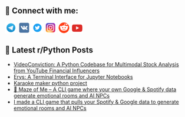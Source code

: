 ## 🔎 Connect with me:
[<img src="https://github.com/bullbesh/bullbesh/blob/main/images/Telegram.png" width="32" height="32" />](https://t.me/bullbesh)
[<img src="https://github.com/bullbesh/bullbesh/blob/main/images/VK.png" width="32" height="32" />](https://vk.com/bullbesh)
[<img src="https://github.com/bullbesh/bullbesh/blob/main/images/Twitter.png" width="32" height="32" />](https://twitter.com/bullbesh1)
[<img src="https://github.com/bullbesh/bullbesh/blob/main/images/Instagram.png" width="32" height="32" />](https://www.instagram.com/bullbesh)
[<img src="https://github.com/bullbesh/bullbesh/blob/main/images/Reddit.png" width="32" height="32" />](https://www.reddit.com/user/bullbesh)
[<img src="https://github.com/bullbesh/bullbesh/blob/main/images/YouTube.png" width="32" height="32" />](https://www.youtube.com/channel/UCtfjRs6uzgq5mfm8S06WTcg)

## 📕 Latest r/Python Posts
<!-- BLOG-POST-LIST:START -->
- [VideoConviction: A Python Codebase for Multimodal Stock Analysis from YouTube Financial Influencers](https://www.reddit.com/r/Python/comments/1ma5vaz/videoconviction_a_python_codebase_for_multimodal/)
- [Erys: A Terminal Interface for Jupyter Notebooks](https://www.reddit.com/r/Python/comments/1ma0852/erys_a_terminal_interface_for_jupyter_notebooks/)
- [Karaoke maker python project](https://www.reddit.com/r/Python/comments/1m9zwfh/karaoke_maker_python_project/)
- [🧠 Maze of Me – A CLI game where your own Google &amp; Spotify data generate emotional rooms and AI NPCs](https://www.reddit.com/r/Python/comments/1m9ypdz/maze_of_me_a_cli_game_where_your_own_google/)
- [I made a CLI game that pulls your Spotify &amp; Google data to generate emotional rooms and AI NPCs](https://www.reddit.com/r/Python/comments/1m9yj6e/i_made_a_cli_game_that_pulls_your_spotify_google/)
<!-- BLOG-POST-LIST:END -->
